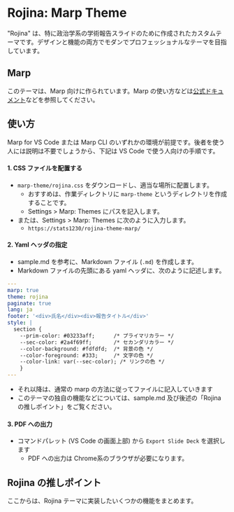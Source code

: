 # Rojina: Marp Theme
"Rojina" は、特に政治学系の学術報告スライドのために作成されたカスタムテーマです。デザインと機能の両方でモダンでプロフェッショナルなテーマを目指しています。

## Marp
このテーマは、Marp 向けに作られています。Marp の使い方などは[公式ドキュメント](https://marp.app/)などを参照してください。


## 使い方

Marp for VS Code または Marp CLI のいずれかの環境が前提です。後者を使う人には説明は不要でしょうから、下記は VS Code で使う人向けの手順です。

#### 1. CSS ファイルを配置する
- `marp-theme/rojina.css` をダウンロードし、適当な場所に配置します。
  - おすすめは、作業ディレクトリに `marp-theme` というディレクトリを作成することです。
  - Settings > Marp: Themes にパスを記入します。
- または、Settings > Marp: Themes に次のように入力します。
  - `https://stats1230/rojina-theme-marp/`

#### 2. Yaml ヘッダの指定
- sample.md を参考に、Markdown ファイル (`.md`) を作成します。
- Markdown ファイルの先頭にある yaml ヘッダに、次のように記述します。

```yaml
---
marp: true
theme: rojina
paginate: true
lang: ja
footer: '<div>氏名</div><div>報告タイトル</div>'
style: |
  section {  
    --prim-color: #03233aff;      /* プライマリカラー */
    --sec-color: #2a4f69ff;       /* セカンダリカラー */
    --color-background: #fdfdfd;  /* 背景の色 */
    --color-foreground: #333;     /* 文字の色 */
    --color-link: var(--sec-color); /* リンクの色 */
    }
---
```

- それ以降は、通常の marp の方法に従ってファイルに記入していきます
- このテーマの独自の機能などについては、sample.md 及び後述の「Rojina の推しポイント」をご覧ください。


#### 3. PDF への出力
- コマンドパレット (VS Code の画面上部) から `Export Slide Deck` を選択します
  - PDF への出力は Chrome系のブラウザが必要になります。

## Rojina の推しポイント
ここからは、Rojina テーマに実装したいくつかの機能をまとめます。

### 